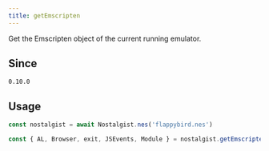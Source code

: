 ```yaml
---
title: getEmscripten
---
```


Get the Emscripten object of the current running emulator.

## Since
`0.10.0`

## Usage
```js
const nostalgist = await Nostalgist.nes('flappybird.nes')

const { AL, Browser, exit, JSEvents, Module } = nostalgist.getEmscripten()
```
